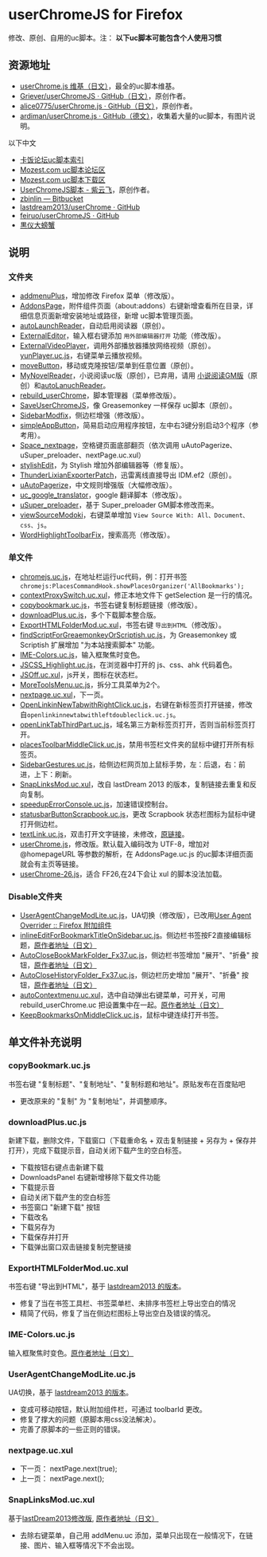 userChromeJS for Firefox
========================

修改、原创、自用的uc脚本。注： **以下uc脚本可能包含个人使用习惯**

资源地址
--------

 - [userChrome.js 维基（日文）](http://wiki.nothing.sh/page/userChrome.js%CD%D1%A5%B9%A5%AF%A5%EA%A5%D7%A5%C8)，最全的uc脚本维基。
 - [Griever/userChromeJS · GitHub（日文）](https://github.com/Griever/userChromeJS)，原创作者。
 - [alice0775/userChrome.js · GitHub（日文）](https://github.com/alice0775/userChrome.js)，原创作者。
 - [ardiman/userChrome.js · GitHub（德文）](https://github.com/ardiman/userChrome.js)，收集着大量的uc脚本，有图片说明。

以下中文

 - [卡饭论坛uc脚本索引](http://bbs.kafan.cn/forum.php?mod=viewthread&tid=1340501&page=1#pid25548028)
 - [Mozest.com uc脚本论坛区](https://g.mozest.com/forum-75-1)
 - [Mozest.com uc脚本下载区](https://j.mozest.com/zh-CN/ucscript/)
 - [UserChromeJS脚本 - 紫云飞](http://www.cnblogs.com/ziyunfei/archive/2011/11/25/2263756.html)，原创作者。
 - [zbinlin — Bitbucket](https://bitbucket.org/zbinlin)
 - [lastdream2013/userChrome · GitHub](https://github.com/lastdream2013/userChrome)
 - [feiruo/userChromeJS · GitHub](https://github.com/feiruo/userChromeJS)
 - [黒仪大螃蟹](http://pan.baidu.com/share/home?uk=2467242534#category/type=0)


说明
----

### 文件夹

 - [addmenuPlus](addmenuPlus)，增加修改 Firefox 菜单（修改版）。
 - [AddonsPage](AddonsPage)，附件组件页面（about:addons）右键新增查看所在目录，详细信息页面新增安装地址或路径，新增 uc脚本管理页面。
 - [autoLaunchReader](autoLaunchReader)，自动启用阅读器（原创）。
 - [ExternalEditor](ExternalEditor)，输入框右键添加 `用外部编辑器打开` 功能（修改版）。
 - [ExternalVideoPlayer](ExternalVideoPlayer)，调用外部播放器播放网络视频（原创）。[yunPlayer.uc.js](ExternalVideoPlayer/yunPlayer.uc.js)，右键菜单云播放视频。
 - [moveButton](moveButton)，移动或克隆按钮/菜单到任意位置（原创）。
 - [MyNovelReader](MyNovelReader)，小说阅读uc版（原创），已弃用，请用 [小说阅读GM版](https://userscripts.org/scripts/show/165951)（原创）和[autoLanuchReader](autoLanuchReader)。
 - [rebuild_userChrome](rebuild_userChrome)，脚本管理器（菜单修改版）。
 - [SaveUserChromeJS](SaveUserChromeJS)，像 Greasemonkey 一样保存 uc脚本（原创）。
 - [SidebarModfix](SidebarModfix)，侧边栏增强（修改版）。
 - [simpleAppButton](simpleAppButton)，简易启动应用程序按钮，左中右3键分别启动3个程序（参考用）。
 - [Space_nextpage](Space_nextpage)，空格键页面底部翻页（依次调用 uAutoPagerize、uSuper_preloader、nextPage.uc.xul）
 - [stylishEdit](stylishEdit)，为 Stylish 增加外部编辑器等（修复版）。
 - [ThunderLixianExporterPatch](ThunderLixianExporterPatch)，迅雷离线直接导出 IDM.ef2（原创）。
 - [uAutoPagerize](uAutoPagerize)，中文规则增强版（大幅修改版）。
 - [uc\_google\_translator](uc_google_translator)，google 翻译脚本（修改版）。
 - [uSuper_preloader](uSuper_preloader)，基于 Super_preloader GM脚本修改而来。
 - [viewSourceModoki](viewSourceModoki)，右键菜单增加 `View Source With: All、Document、css、js`。
 - [WordHighlightToolbarFix](WordHighlightToolbarFix)，搜索高亮（修改版）。

### 单文件

 - [chromejs.uc.js](chromejs.uc.js)，在地址栏运行uc代码，例：打开书签 `chromejs:PlacesCommandHook.showPlacesOrganizer('AllBookmarks');`
 - [contextProxySwitch.uc.xul](contextProxySwitch.uc.xul)，修正本地文件下 getSelection 是一行的情况。
 - [copybookmark.uc.js](copybookmark.uc.js)，书签右键复制标题链接（修改版）。
 - [downloadPlus.uc.js](downloadPlus.uc.js)，多个下载脚本整合版。
 - [ExportHTMLFolderMod.uc.xul](ExportHTMLFolderMod.uc.xul)，书签右键 `导出到HTML`（修改版）。
 - [findScriptForGreaemonkeyOrScriptish.uc.js](findScriptForGreaemonkeyOrScriptish.uc.js)，为 Greasemonkey 或 Scriptish 扩展增加 "为本站搜索脚本" 功能。
 - [IME-Colors.uc.js](IME-Colors.uc.js)，输入框聚焦时变色。
 - [JSCSS_Highlight.uc.js](JSCSS_Highlight.uc.js)，在浏览器中打开的 js、css、ahk 代码着色。
 - [JSOff.uc.xul](JSOff.uc.xul)，js开关，图标在状态栏。
 - [MoreToolsMenu.uc.js](MoreToolsMenu.uc.js)，拆分工具菜单为2个。
 - [nextpage.uc.xul](nextpage.uc.xul)，下一页。
 - [OpenLinkinNewTabwithRightClick.uc.js](OpenLinkinNewTabwithRightClick.uc.js)，右键在新标签页打开链接，修改自`openlinkinnewtabwithleftdoubleclick.uc.js`。
 - [openLinkTabThirdPart.uc.js](openLinkTabThirdPart.uc.js)，域名第三方新标签页打开，否则当前标签页打开。
 - [placesToolbarMiddleClick.uc.js](placesToolbarMiddleClick.uc.js)，禁用书签栏文件夹的鼠标中键打开所有标签页。
 - [SidebarGestures.uc.js](SidebarGestures.uc.js)，给侧边栏网页加上鼠标手势，左：后退，右：前进，上下：刷新。
 - [SnapLinksMod.uc.xul](SnapLinksMod.uc.xul)，改自 lastDream 2013 的版本，复制链接去重复和反向复制。
 - [speedupErrorConsole.uc.js](speedupErrorConsole.uc.js)，加速错误控制台。
 - [statusbarButtonScrapbook.uc.js](statusbarButtonScrapbook.uc.js)，更改 Scrapbook 状态栏图标为鼠标中键打开侧边栏。
 - [textLink.uc.js](textLink.uc.js)，双击打开文字链接，未修改，[原链接](https://github.com/alice0775/userChrome.js/blob/master/textLink.uc.js)。
 - [userChrome.js](userChrome.js)，修改版。默认载入编码改为 UTF-8，增加对 @homepageURL 等参数的解析，在 AddonsPage.uc.js 的uc脚本详细页面就会有主页等链接。
 - [userChrome-26.js](userChrome-26.js)，适合 FF26,在24下会让 xul 的脚本没法加载。


### Disable文件夹

 - [UserAgentChangeModLite.uc.js](Disable/UserAgentChangeModLite.uc.js)，UA切换（修改版），已改用[User Agent Overrider :: Firefox 附加组件](https://addons.mozilla.org/zh-cn/firefox/addon/user-agent-overrider/?src=search)
 - [inlineEditForBookmarkTitleOnSidebar.uc.js](Disable/inlineEditForBookmarkTitleOnSidebar.uc.js)。侧边栏书签按F2直接编辑标题，[原作者地址（日文）](https://github.com/alice0775/userChrome.js/blob/master/inlineEditForBookmarkTitleOnSidebar.uc.js)
 - [AutoCloseBookMarkFolder_Fx37.uc.js](Disable/AutoCloseBookMarkFolder_Fx37.uc.js)，侧边栏书签增加 "展开"、"折叠" 按钮，[原作者地址（日文）](https://github.com/alice0775/userChrome.js/blob/master/AutoCloseBookMarkFolder_Fx37.uc.js)
 - [AutoCloseHistoryFolder_Fx37.uc.js](Disable/AutoCloseHistoryFolder_Fx37.uc.js)，侧边栏历史增加 "展开"、"折叠" 按钮，[原作者地址（日文）](https://github.com/alice0775/userChrome.js/blob/master/AutoCloseHistoryFolder_Fx37.uc.js)
 - [autoContextmenu.uc.xul](Disable/autoContextmenu.uc.xul)，选中自动弹出右键菜单，可开关，可用 rebuild_userChrome.uc 把设置集中在一起。[原作者地址（日文）](https://github.com/alice0775/userChrome.js/blob/master/autoContextmenu.uc.xul)
 - [KeepBookmarksOnMiddleClick.uc.js](Disable/KeepBookmarksOnMiddleClick.uc.js)，鼠标中键连续打开书签。


## 单文件补充说明

### copyBookmark.uc.js

书签右键 "复制标题"、"复制地址"、"复制标题和地址"。原贴发布在百度贴吧

 - 更改原来的 "复制" 为 "复制地址"，并调整顺序。

### downloadPlus.uc.js

新建下载，删除文件，下载窗口（下载重命名 + 双击复制链接 + 另存为 + 保存并打开），完成下载提示音，自动关闭下载产生的空白标签。

 - 下载按钮右键点击新建下载
 - DownloadsPanel 右键新增移除下载文件功能
 - 下载提示音
 - 自动关闭下载产生的空白标签
 - 书签窗口 "新建下载" 按钮
 - 下载改名
 - 下载另存为
 - 下载保存并打开
 - 下载弹出窗口双击链接复制完整链接

### ExportHTMLFolderMod.uc.xul

书签右键 "导出到HTML"，基于 [lastdream2013 的版本](http://bbs.kafan.cn/thread-1512731-1-1.html)。

- 修复了当在书签工具栏、书签菜单栏、未排序书签栏上导出空白的情况
- 精简了代码，修复了当在侧边栏图标上导出空白及错误的情况。

### IME-Colors.uc.js

输入框聚焦时变色。[原作者地址（日文）](https://github.com/Griever/userChromeJS/blob/master/IME-Colors.uc.js)

### UserAgentChangeModLite.uc.js

UA切换，基于 [lastdream2013 的版本](http://bbs.kafan.cn/thread-1534937-1-1.html)。

- 变成可移动按钮，默认附加组件栏，可通过 toolbarId 更改。
- 修复了撑大的问题（原脚本用css没法解决）。
- 完善了原脚本的一些正则的错误。

### nextpage.uc.xul

 - 下一页： nextPage.next(true);
 - 上一页： nextPage.next();

### SnapLinksMod.uc.xul

基于[lastDream2013修改版](http://bbs.kafan.cn/thread-1512731-1-1.html), [原作者地址（日文）](https://github.com/Griever/userChromeJS/blob/master/SnapLinks.uc.xul)

 - 去除右键菜单，自己用 addMenu.uc 添加，菜单只出现在一般情况下，在链接、图片、输入框等情况下不会出现。

